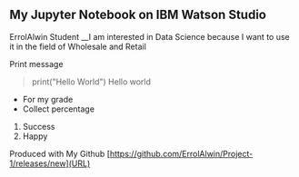 ## **My Jupyter Notebook on IBM Watson Studio**
ErrolAlwin
Student
__I am interested in Data Science because I want to use it in the field of Wholesale and Retail

Print message
> print("Hello World")
Hello world

- For my grade
- Collect percentage

1. Success
2. Happy

Produced with My Github
[https://github.com/ErrolAlwin/Project-1/releases/new](URL)
